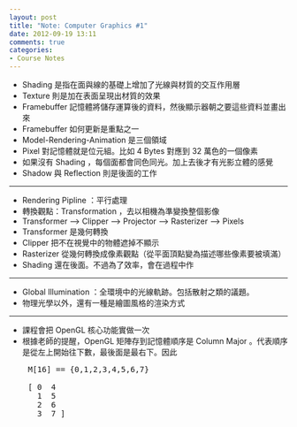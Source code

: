 ```yaml
---
layout: post
title: "Note: Computer Graphics #1"
date: 2012-09-19 13:11
comments: true
categories: 
- Course Notes
---
```


* Shading 是指在面與線的基礎上增加了光線與材質的交互作用層
* Texture 則是加在表面呈現出材質的效果
* Framebuffer 記憶體將儲存運算後的資料，然後顯示器朝之要這些資料並畫出來
* Framebuffer 如何更新是重點之一
* Model-Rendering-Animation 是三個領域
* Pixel 對記憶體就是位元組。比如 4 Bytes 對應到 32 萬色的一個像素
* 如果沒有 Shading ，每個面都會同色同光。加上去後才有光影立體的感覺 
* Shadow 與 Reflection 則是後面的工作

---

* Rendering Pipline ：平行處理
* 轉換觀點：Transformation ，去以相機為準變換整個影像
* Transformer --> Clipper --> Projector --> Rasterizer --> Pixels
* Transformer 是幾何轉換
* Clipper 把不在視覺中的物體遮掉不顯示
* Rasterizer 從幾何轉換成像素觀點（從平面頂點變為描述哪些像素要被填滿）
* Shading 還在後面。不過為了效率，會在過程中作

---

* Global Illumination ：全環境中的光線軌跡。包括散射之類的議題。
* 物理光學以外，還有一種是繪圖風格的渲染方式

---

* 課程會把 OpenGL 核心功能實做一次
* 根據老師的提醒，OpenGL 矩陣存到記憶體順序是 Column Major 。代表順序是從左上開始往下數，最後面是最右下。因此 

<pre>
    M[16] == {0,1,2,3,4,5,6,7}

    [ 0  4
      1  5
      2  6
      3  7 ]
</pre>


